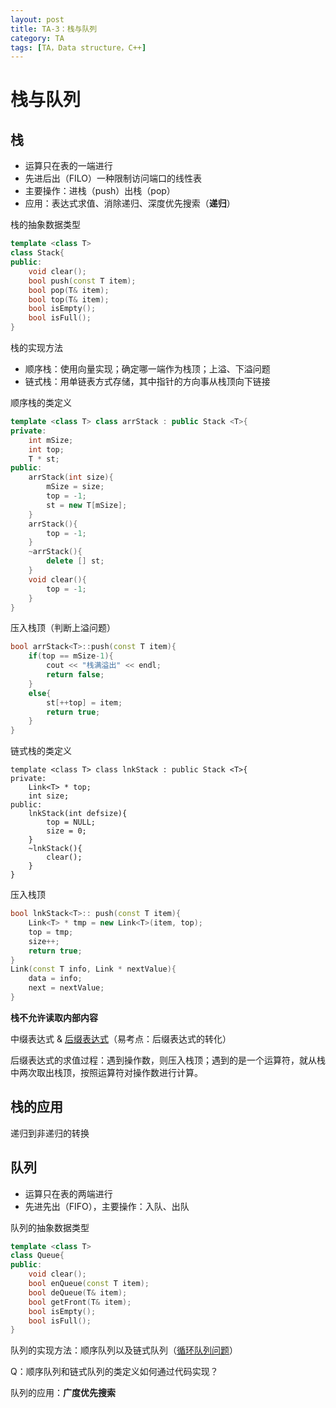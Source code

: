 ```yaml
---
layout: post
title: TA-3：栈与队列
category: TA
tags: [TA，Data structure，C++]
---
```


# 栈与队列

## 栈

- 运算只在表的一端进行
- 先进后出（FILO）一种限制访问端口的线性表
- 主要操作：进栈（push）出栈（pop）
- 应用：表达式求值、消除递归、深度优先搜索（**递归**）

栈的抽象数据类型

```c++
template <class T>
class Stack{
public:
	void clear();
	bool push(const T item);
	bool pop(T& item);
	bool top(T& item);
	bool isEmpty();
	bool isFull();
}
```

栈的实现方法

- 顺序栈：使用向量实现；确定哪一端作为栈顶；上溢、下溢问题
- 链式栈：用单链表方式存储，其中指针的方向事从栈顶向下链接

顺序栈的类定义

```c++
template <class T> class arrStack : public Stack <T>{
private:
	int mSize;
	int top;
	T * st;
public:
	arrStack(int size){
		mSize = size; 
		top = -1;
		st = new T[mSize];
	}
	arrStack(){
		top = -1;
	}
	~arrStack(){
		delete [] st;
	}
	void clear(){
		top = -1;
	}
}
```

压入栈顶（判断上溢问题）

```c++
bool arrStack<T>::push(const T item){
	if(top == mSize-1){
		cout << "栈满溢出" << endl;
		return false;
	}
	else{
		st[++top] = item;
		return true;
	}
}
```

链式栈的类定义

```
template <class T> class lnkStack : public Stack <T>{
private:
	Link<T> * top;
	int size;
public:
	lnkStack(int defsize){
		top = NULL;
		size = 0;
	}
	~lnkStack(){
		clear();
	}
}
```

压入栈顶

```c++
bool lnkStack<T>:: push(const T item){
	Link<T> * tmp = new Link<T>(item, top);
	top = tmp;
	size++;
	return true;
}
Link(const T info, Link * nextValue){
	data = info;
	next = nextValue;
}
```

**栈不允许读取内部内容**

中缀表达式 & [后缀表达式](https://leetcode-cn.com/problems/evaluate-reverse-polish-notation/)（易考点：后缀表达式的转化）

后缀表达式的求值过程：遇到操作数，则压入栈顶；遇到的是一个运算符，就从栈中两次取出栈顶，按照运算符对操作数进行计算。

## 栈的应用

递归到非递归的转换

## 队列

- 运算只在表的两端进行
- 先进先出（FIFO），主要操作：入队、出队

队列的抽象数据类型

```c++
template <class T>
class Queue{
public:
	void clear();
	bool enQueue(const T item);
	bool deQueue(T& item);
	bool getFront(T& item);
	bool isEmpty();
	bool isFull();
}
```

队列的实现方法：顺序队列以及链式队列（[循环队列问题](https://leetcode-cn.com/problems/design-circular-queue/)）

Q：顺序队列和链式队列的类定义如何通过代码实现？

队列的应用：**广度优先搜索**


